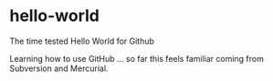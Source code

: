 hello-world
===========

The time tested Hello World for Github

Learning how to use GitHub ... so far this feels familiar coming from Subversion and Mercurial.
